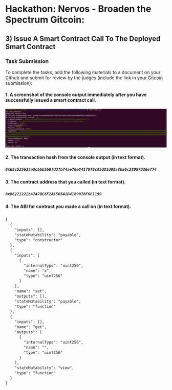 # Hackathon: Nervos - Broaden the Spectrum Gitcoin: 

## 3) Issue A Smart Contract Call To The Deployed Smart Contract

### Task Submission 
To complete the tasks, add the following materials to a document on your Github and submit for review by the judges (include the link in your Gitcoin submission):






#### 1. A screenshot of the console output immediately after you have successfully issued a smart contract call.
![A screenshot of the accounts you created (account list) in ckb-cli](https://github.com/Rzbck/Rzbck-Nervos/blob/main/Gitcoin:%203-%20Issue%20A%20Smart%20Contract%20Call%20To%20The%20Deployed%20Smart%20Contract/img/A%20screenshot%20of%20the%20console%20output%20immediately%20after%20you%20have%20successfully%20issued%20a%20smart%20contract%20call..PNG)

#### 2. The transaction hash from the console output (in text format).
##### `0xb8c525638a8cbbb5b0fd3fb74ae76e84170f9c85d81d08afba6c38987026ef74` 

#### 3. The contract address that you called (in text format).
##### `0xD6221222bA747BC6F2AA56541B4189078F661199`

#### 4. The ABI for contract you made a call on (in text format).
##### 
```
[
  {
    "inputs": [],
    "stateMutability": "payable",
    "type": "constructor"
  },
  {
    "inputs": [
      {
        "internalType": "uint256",
        "name": "x",
        "type": "uint256"
      }
    ],
    "name": "set",
    "outputs": [],
    "stateMutability": "payable",
    "type": "function"
  },
  {
    "inputs": [],
    "name": "get",
    "outputs": [
      {
        "internalType": "uint256",
        "name": "",
        "type": "uint256"
      }
    ],
    "stateMutability": "view",
    "type": "function"
  }
]
